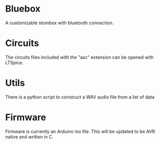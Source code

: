 # Bluebox
A customizable stombox with bluetooth connection.

# Circuits
The circuits files included with the "asc" extension can be opened with LTSpice.

# Utils
There is a python script to construct a WAV audio file from a list of data

# Firmware
Firmware is currently an Arduino ino file. This will be updated to be AVR native and written in C.
